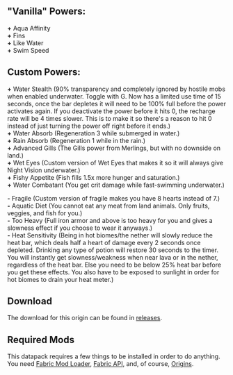 ## **"Vanilla" Powers:**
**+** Aqua Affinity\
**+** Fins\
**+** Like Water\
**+** Swim Speed

## **Custom Powers:**
**+** Water Stealth (90% transparency and completely ignored by hostile mobs when enabled underwater. Toggle with G. Now has a limited use time of 15 seconds, once the bar depletes it will need to be 100% full before the power activates again. If you deactivate the power before it hits 0, the recharge rate will be 4 times slower. This is to make it so there's a reason to hit 0 instead of just turning the power off right before it ends.)\
**+** Water Absorb (Regeneration 3 while submerged in water.)\
**+** Rain Absorb (Regeneration 1 while in the rain.)\
**+** Advanced Gills (The Gills power from Merlings, but with no downside on land.)\
**+** Wet Eyes (Custom version of Wet Eyes that makes it so it will always give Night Vision underwater.)\
**+** Fishy Appetite (Fish fills 1.5x more hunger and saturation.)\
**+** Water Combatant (You get crit damage while fast-swimming underwater.)

**-** Fragile (Custom version of fragile makes you have 8 hearts instead of 7.)\
**-** Aquatic Diet (You cannot eat any meat from land animals. Only fruits, veggies, and fish for you.)\
**-** Too Heavy (Full iron armor and above is too heavy for you and gives a slowness effect if you choose to wear it anyways.)\
**-** Heat Sensitivity (Being in hot biomes/the nether will slowly reduce the heat bar, which deals half a heart of damage every 2 seconds once depleted. Drinking any type of potion will restore 30 seconds to the timer. You will instantly get slowness/weakness when near lava or in the nether, regardless of the heat bar. Else you need to be below 25% heat bar before you get these effects. You also have to be exposed to sunlight in order for hot biomes to drain your heat meter.)

## **Download**
The download for this origin can be found in [releases](https://github.com/LilyArlatto/Vaporeon_Origin-Datapack/releases).

## **Required Mods**
This datapack requires a few things to be installed in order to do anything. You need [Fabric Mod Loader](https://fabricmc.net/use/), [Fabric API](https://www.curseforge.com/minecraft/mc-mods/fabric-api), and, of course, [Origins](https://www.curseforge.com/minecraft/mc-mods/origins).

